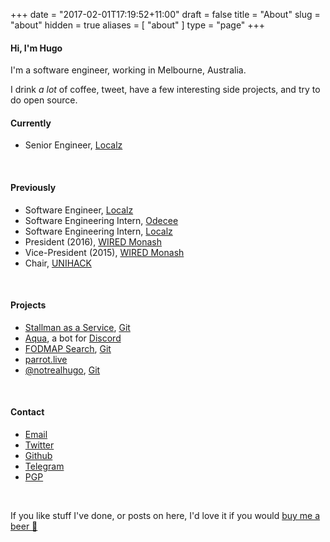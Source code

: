 +++
date = "2017-02-01T17:19:52+11:00"
draft = false
title = "About"
slug = "about"
hidden = true
aliases = [
	"about"
]
type = "page"
+++

#### Hi, I'm Hugo
I'm a software engineer, working in Melbourne, Australia.

I drink _a lot_ of coffee, tweet, have a few interesting side projects, and try to do open source.

#### Currently
* Senior Engineer, [Localz](http://localz.co) 
<br />

#### Previously
* Software Engineer, [Localz](http://localz.co) 
* Software Engineering Intern, [Odecee](http://odecee.com.au)
* Software Engineering Intern, [Localz](http://localz.co)
* President (2016), [WIRED Monash](http://wired.org.au)
* Vice-President (2015), [WIRED Monash](http://wired.org.au)  
* Chair, [UNIHACK](http://unihack.net)
<br />

#### Projects
* [Stallman as a Service](https://rms.now.sh/), [Git](https://git.hu.md/hugo/stallman)
* [Aqua](http://aqua.bots.ovh/), a bot for [Discord](http://discordapp.com)
* [FODMAP Search](https://fodmap.now.sh), [Git](https://github.com/hugomd/fodmap-react)  
* [parrot.live](https://github.com/hugomd/parrot.live)
* [@notrealhugo](https://twitter.com/notrealhugo), [Git](https://github.com/hugomd/fake-hugo)
<br />

#### Contact
<ul>
	<li><a href="mailto:11111h1e1l1l1o1@h1u11.1m1d1" onmouseover="this.href=this.href.replace(/1/g, '')">Email</a></li>
	<li><a href="http://twitter.com/hugojmd">Twitter</a></li>
	<li><a href="http://github.com/hugomd">Github</a></li>
	<li><a href="http://telegram.me/hugomd">Telegram</a></li>
	<li><a href="http://keybase.io/hugomd">PGP</a></li>
</ul><br />

If you like stuff I've done, or posts on here, I'd love it if you would [buy me a beer 🍺](https://paypal.me/hugo/5)

<!--Test-->
